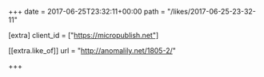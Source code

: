 +++
date = 2017-06-25T23:32:11+00:00
path = "/likes/2017-06-25-23-32-11"

[extra]
client_id = ["https://micropublish.net"]

[[extra.like_of]]
url = "http://anomalily.net/1805-2/"

+++

